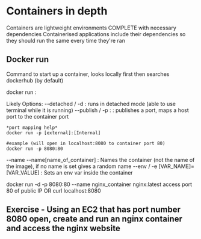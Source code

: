 # Containers in depth

Containers are lightweight environments COMPLETE with necessary dependencies
Containerised applications include their dependencies so they should run the same every time they're ran

## Docker run

Command to start up a container, looks locally first then searches dockerhub (by default)

docker run <options> <image>:<tag>

Likely Options:
--detached / -d : runs in detached mode (able to use terminal while it is running)
--publish / -p <HOST PORT>:<CONTAINER PORT> : publishes a port, maps a host port to the container port 

    *port mapping help*
    docker run -p [external]:[Internal]

    #example (will open in localhost:8080 to container port 80)
    docker run -p 8080:80 

--name --name[name_of_container] : Names the container (not the name of the image), if no name is set gives a random name
--env / -e [VAR_NAME]=[VAR_VALUE] : Sets an env var inside the container


docker run -d -p 8080:80 --name nginx_container nginx:latest
access port 80 of public IP 
OR curl localhost:8080

## Exercise - Using an EC2 that has port number 8080 open, create and run an nginx container and access the nginx website



